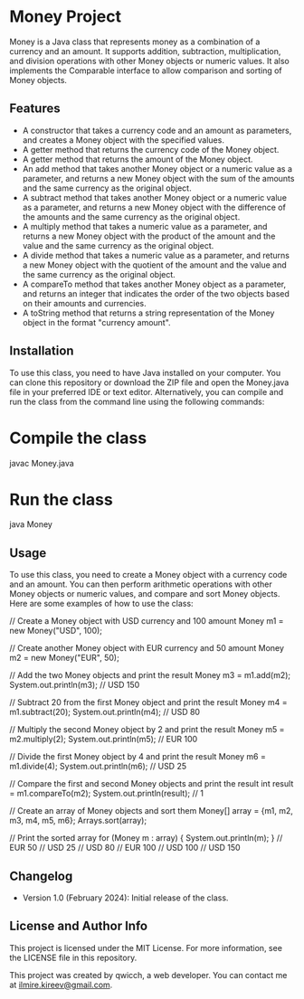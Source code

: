 # Money Project

Money is a Java class that represents money as a combination of a currency and an amount. It supports addition, subtraction, multiplication, and division operations with other Money objects or numeric values. It also implements the Comparable interface to allow comparison and sorting of Money objects.

## Features

- A constructor that takes a currency code and an amount as parameters, and creates a Money object with the specified values.
- A getter method that returns the currency code of the Money object.
- A getter method that returns the amount of the Money object.
- An add method that takes another Money object or a numeric value as a parameter, and returns a new Money object with the sum of the amounts and the same currency as the original object.
- A subtract method that takes another Money object or a numeric value as a parameter, and returns a new Money object with the difference of the amounts and the same currency as the original object.
- A multiply method that takes a numeric value as a parameter, and returns a new Money object with the product of the amount and the value and the same currency as the original object.
- A divide method that takes a numeric value as a parameter, and returns a new Money object with the quotient of the amount and the value and the same currency as the original object.
- A compareTo method that takes another Money object as a parameter, and returns an integer that indicates the order of the two objects based on their amounts and currencies.
- A toString method that returns a string representation of the Money object in the format "currency amount".

## Installation

To use this class, you need to have Java installed on your computer. You can clone this repository or download the ZIP file and open the Money.java file in your preferred IDE or text editor. Alternatively, you can compile and run the class from the command line using the following commands:

<!-- start:code block -->
# Compile the class
javac Money.java

# Run the class
java Money
<!-- end:code block -->

## Usage

To use this class, you need to create a Money object with a currency code and an amount. You can then perform arithmetic operations with other Money objects or numeric values, and compare and sort Money objects. Here are some examples of how to use the class:

<!-- start:code block -->
// Create a Money object with USD currency and 100 amount
Money m1 = new Money("USD", 100);

// Create another Money object with EUR currency and 50 amount
Money m2 = new Money("EUR", 50);

// Add the two Money objects and print the result
Money m3 = m1.add(m2);
System.out.println(m3); // USD 150

// Subtract 20 from the first Money object and print the result
Money m4 = m1.subtract(20);
System.out.println(m4); // USD 80

// Multiply the second Money object by 2 and print the result
Money m5 = m2.multiply(2);
System.out.println(m5); // EUR 100

// Divide the first Money object by 4 and print the result
Money m6 = m1.divide(4);
System.out.println(m6); // USD 25

// Compare the first and second Money objects and print the result
int result = m1.compareTo(m2);
System.out.println(result); // 1

// Create an array of Money objects and sort them
Money[] array = {m1, m2, m3, m4, m5, m6};
Arrays.sort(array);

// Print the sorted array
for (Money m : array) {
  System.out.println(m);
}
// EUR 50
// USD 25
// USD 80
// EUR 100
// USD 100
// USD 150
<!-- end:code block -->

## Changelog

- Version 1.0 (February 2024): Initial release of the class.

## License and Author Info

This project is licensed under the MIT License. For more information, see the LICENSE file in this repository.

This project was created by qwicch, a web developer. You can contact me at ilmire.kireev@gmail.com.
